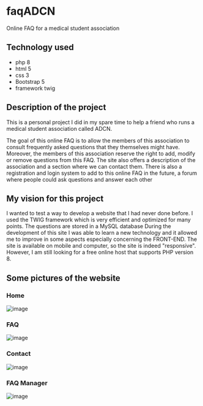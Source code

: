 # faqADCN
Online FAQ for a medical student association
## Technology used 
* php 8
* html 5
* css 3
* Bootstrap 5
* framework twig

## Description of the project
This is a personal project I did in my spare time to help a friend who runs a medical student association called ADCN.

The goal of this online FAQ is to allow the members of this association to consult frequently asked questions that they themselves might have.
Moreover, the members of this association reserve the right to add, modify or remove questions from this FAQ.
The site also offers a description of the association and a section where we can contact them.
There is also a registration and login system to add to this online FAQ in the future, a forum where people could ask questions and answer each other

## My vision for this project
I wanted to test a way to develop a website that I had never done before. I used the TWIG framework which is very efficient and optimized for many points.
The questions are stored in a MySQL database
During the development of this site I was able to learn a new technology and it allowed me to improve in some aspects especially concerning the FRONT-END.
The site is available on mobile and computer, so the site is indeed "responsive".
However, I am still looking for a free online host that supports PHP version 8.

## Some pictures of the website
### Home
![image](https://user-images.githubusercontent.com/64354670/148647489-697737f9-2a3c-405b-b945-882a56e2e7bc.png)

### FAQ
![image](https://user-images.githubusercontent.com/64354670/148647559-c8b1d46f-a134-4b30-8edf-81b5c63aaa42.png)

### Contact
![image](https://user-images.githubusercontent.com/64354670/148647525-ef62d51c-8fe8-4cff-97e6-f890492156c6.png)

### FAQ Manager
![image](https://user-images.githubusercontent.com/64354670/148647597-b29a6618-3792-42ce-b513-6d9a747bdf07.png)
